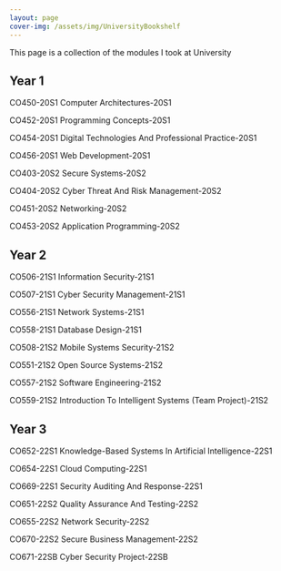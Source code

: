 ```yaml
---
layout: page
cover-img: /assets/img/UniversityBookshelf
---
```


This page is a collection of the modules I took at University

## Year 1

CO450-20S1 Computer Architectures-20S1

CO452-20S1 Programming Concepts-20S1

CO454-20S1 Digital Technologies And Professional Practice-20S1

CO456-20S1 Web Development-20S1

CO403-20S2 Secure Systems-20S2

CO404-20S2 Cyber Threat And Risk Management-20S2

CO451-20S2 Networking-20S2

CO453-20S2 Application Programming-20S2

## Year 2

CO506-21S1 Information Security-21S1

CO507-21S1 Cyber Security Management-21S1

CO556-21S1 Network Systems-21S1

CO558-21S1 Database Design-21S1

CO508-21S2 Mobile Systems Security-21S2

CO551-21S2 Open Source Systems-21S2

CO557-21S2 Software Engineering-21S2

CO559-21S2 Introduction To Intelligent Systems (Team Project)-21S2

## Year 3

CO652-22S1 Knowledge-Based Systems In Artificial Intelligence-22S1

CO654-22S1 Cloud Computing-22S1

CO669-22S1 Security Auditing And Response-22S1

CO651-22S2 Quality Assurance And Testing-22S2

CO655-22S2 Network Security-22S2

CO670-22S2 Secure Business Management-22S2

CO671-22SB Cyber Security Project-22SB

